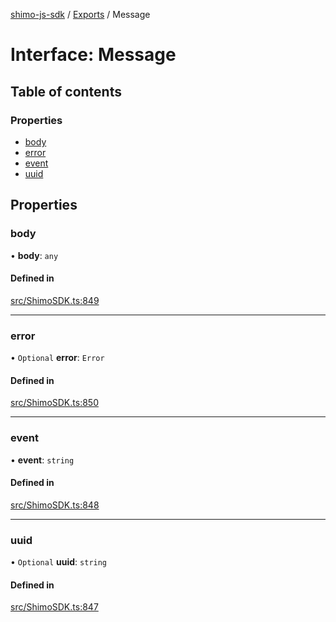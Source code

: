 [shimo-js-sdk](../README.md) / [Exports](../modules.md) / Message

# Interface: Message

## Table of contents

### Properties

- [body](Message.md#body)
- [error](Message.md#error)
- [event](Message.md#event)
- [uuid](Message.md#uuid)

## Properties

### body

• **body**: `any`

#### Defined in

[src/ShimoSDK.ts:849](https://github.com/shimo-open/shimo-js-sdk/blob/86bca76/src/ShimoSDK.ts#L849)

___

### error

• `Optional` **error**: `Error`

#### Defined in

[src/ShimoSDK.ts:850](https://github.com/shimo-open/shimo-js-sdk/blob/86bca76/src/ShimoSDK.ts#L850)

___

### event

• **event**: `string`

#### Defined in

[src/ShimoSDK.ts:848](https://github.com/shimo-open/shimo-js-sdk/blob/86bca76/src/ShimoSDK.ts#L848)

___

### uuid

• `Optional` **uuid**: `string`

#### Defined in

[src/ShimoSDK.ts:847](https://github.com/shimo-open/shimo-js-sdk/blob/86bca76/src/ShimoSDK.ts#L847)
